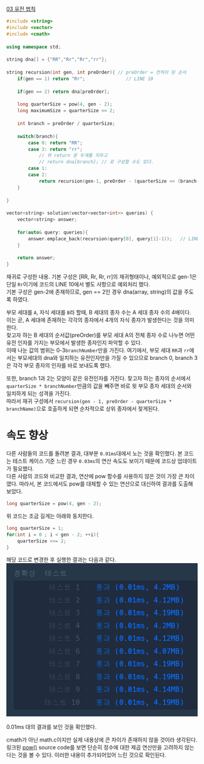 [03 유전 법칙](https://school.programmers.co.kr/learn/courses/15008/lessons/121685)

```cpp
#include <string>
#include <vector>
#include <cmath>

using namespace std;

string dna[] = {"RR","Rr","Rr","rr"};

string recursion(int gen, int preOrder){ // preOrder = 전처리 된 순서
    if(gen == 1) return "Rr";               // LINE 10
    
    if(gen == 2) return dna[preOrder];
    
    long quarterSize = pow(4, gen - 2);
    long maximumSize = quarterSize << 2;
    
    int branch = preOrder / quarterSize;
    
    switch(branch){
        case 0: return "RR";
        case 3: return "rr";
            // 위 return 문 두개를 지우고
            // return dna[branch]; // 로 구성할 수도 있다.
        case 1:
        case 2:
            return recursion(gen-1, preOrder - (quarterSize << (branch-1)));
    }
    
}

vector<string> solution(vector<vector<int>> queries) {
    vector<string> answer;
    
    for(auto& query: queries){
        answer.emplace_back(recursion(query[0], query[1]-1));   // LINE 34
    }
    
    return answer;
}
```

재귀로 구성한 내용.
기본 구성은 \[RR, Rr, Rr, rr]의 재귀형태이나, 예외적으로 gen-1은 단일 `Rr`이기에 코드의 LINE 10에서 별도 사항으로 예외처리 했다.  
기본 구성은 gen-2에 존재하므로, gen == 2인 경우 dna(array, string)의 값을 주도록 하였다.  

부모 세대를 `A`, 자식 세대를  `B`라 할때, B 세대의 종자 수는 A 세대 종자 수의 4배이다.  
이는 곧, A 세대에 존재하는 각각의 종자에서 4개의 자식 종자가 발생한다는 것을 의미한다.  
찾고자 하는 B 세대의 순서값(preOrder)를 부모 세대 A의 전체 종자 수로 나누면 어떤 유전 인자를 가지는 부모에서 발생한 종자인지 파악할 수 있다.  
이때 나눈 값의 범위는 0-3`branchNumber`만을 가진다.
여기에서, 부모 세대 `RR`과 `rr`에서는 부모세대의 dna와 일치하는 유전인자만을 가질 수 있으므로 branch 0, branch 3은 각각 부모 종자의 인자를 바로 보내도록 했다.

또한, branch 1과 2는 모양이 같은 유전인자를 가진다. 찾고자 하는 종자의 순서에서 `quarterSize * branchNumber`만큼의 값을 빼주면 바로 윗 부모 종자 세대의 순서와 일치하게 되는 성격을 가진다.  
따라서 재귀 구성에서 `recursion(gen - 1, preOrder - quarterSize * branchName)`으로 호출하게 되면 순차적으로 상위 종자에서 찾게된다.

# 속도 향상
다른 사람들의 코드를 돌려본 결과, 대부분 `0.01ms`대에서 노는 것을 확인했다. 본 코드는 테스트 케이스 기준 느린 경우 `0.03ms`의 연산 속도도 보이기 때문에 코드상 업데이트가 필요했다.  
다른 사람의 코드와 비교한 결과, 연산에 pow 함수를 사용하지 않은 것이 가장 큰 차이였다. 따라서, 본 코드에서도 pow를 대체할 수 있는 연산으로 대신하여 결과를 도출해보았다.

```cpp
long quarterSize = pow(4, gen - 2);
```
위 코드는 조금 길게는 아래와 동치한다.

```cpp
long quarterSize = 1;
for(int i = 0 ; i < gen - 2; ++i){
    quarterSize <<= 2;
}
```
해당 코드로 변경한 후 실행한 결과는 다음과 같다.  
![alt text](./images/03-1.png)  

0.01ms 대의 결과를 보인 것을 확인했다.

cmath가 아닌 math.c이지만 실제 내용상에 큰 차이가 존재하지 않을 것이라 생각된다. 링크된 [pow()](https://git.musl-libc.org/cgit/musl/tree/src/math/pow.c#n255) source code를 보면 단순히 정수에 대한 제곱 연산만을 고려하지 않는 다는 것을 볼 수 있다. 이러한 내용이 추가되어있어 느린 것으로 확인된다.